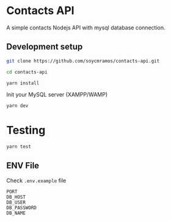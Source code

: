# Contacts API
A simple contacts Nodejs API with mysql database connection.

## Development setup

```bash
git clone https://github.com/soycmramos/contacts-api.git
```

```bash
cd contacts-api
```

```bash
yarn install
```

Init your MySQL server (XAMPP/WAMP)

```bash
yarn dev
```

# Testing

```bash
yarn test
```
## ENV File

Check `.env.example` file

```properties
PORT
DB_HOST
DB_USER
DB_PASSWORD
DB_NAME
```
